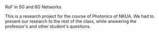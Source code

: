 RoF in 5G and 6G Νetworks

This is a research project for the course of Photonics of NKUA.
We had to present our research to the rest of the class, while answering the professor's and other student's questions.
